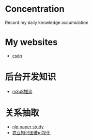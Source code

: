 # Concentration
Record my daily knowledge accumulation
# My websites
* [csdn](https://blog.csdn.net/qq_35302327?spm=1000.2115.3001.5343)
# 后台开发知识
* [m3u8推流](https://www.cnblogs.com/xuey/p/9244434.html)
# 关系抽取
* [nlp paper study](https://github.com/km1994/nlp_paper_study#%E5%85%B3%E4%BA%8E-%E5%85%B3%E7%B3%BB%E6%8A%BD%E5%8F%96%E9%82%A3%E4%BA%9B%E4%BD%A0%E4%B8%8D%E7%9F%A5%E9%81%93%E7%9A%84%E4%BA%8B)
* [农业知识图谱可视化]()

